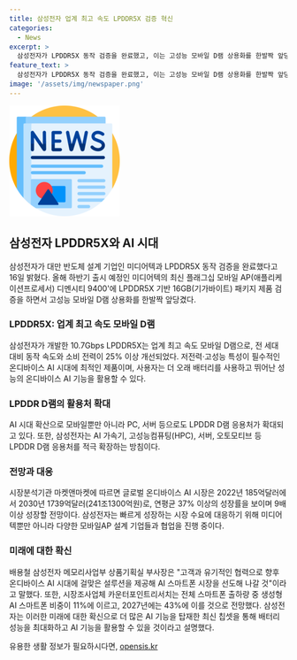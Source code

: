 ```yaml
---
title: 삼성전자 업계 최고 속도 LPDDR5X 검증 혁신
categories:
  - News
excerpt: >
  삼성전자가 LPDDR5X 동작 검증을 완료했고, 이는 고성능 모바일 D램 상용화를 한발짝 앞당겼다. LPDDR5X는 모바일 D램 중 업계 최고 속도로, 동작 속도와 소비 전력이 이전 세대보다 25% 이상 개선됐다. 이는 온디바이스 AI 시대에 적합하며, 시장의 성장과 함께 스마트폰 시장에서 빠르게 성장 중이다. 삼성전자는 미디어텍뿐만 아니라 다양한 모바일AP 설계 기업들과 협업을 진행하며, AI 시대에 걸맞은 솔루션을 제공할 것으로 밝혀졌다.
feature_text: >
  삼성전자가 LPDDR5X 동작 검증을 완료했고, 이는 고성능 모바일 D램 상용화를 한발짝 앞당겼다. LPDDR5X는 모바일 D램 중 업계 최고 속도로, 동작 속도와 소비 전력이 이전 세대보다 25% 이상 개선됐다. 이는 온디바이스 AI 시대에 적합하며, 시장의 성장과 함께 스마트폰 시장에서 빠르게 성장 중이다. 삼성전자는 미디어텍뿐만 아니라 다양한 모바일AP 설계 기업들과 협업을 진행하며, AI 시대에 걸맞은 솔루션을 제공할 것으로 밝혀졌다.
image: '/assets/img/newspaper.png'
---
```


<p><img src="/assets/img/newspaper.png" alt="kimp 속보" /></p>

<h2 data-ke-size="size26">삼성전자 LPDDR5X와 AI 시대</h2>

<p data-ke-size="size16">삼성전자가 대만 반도체 설계 기업인 미디어텍과 LPDDR5X 동작 검증을 완료했다고 16일 밝혔다. 올해 하반기 출시 예정인 미디어텍의 최신 플래그십 모바일 AP(애플리케이션프로세서) 디멘시티 9400'에 LPDDR5X 기반 16GB(기가바이트) 패키지 제품 검증을 하면서 고성능 모바일 D램 상용화를 한발짝 앞당겼다.</p>

<h3 data-ke-size="size24">LPDDR5X: 업계 최고 속도 모바일 D램</h3>

<p data-ke-size="size16">삼성전자가 개발한 10.7Gbps LPDDR5X는 업계 최고 속도 모바일 D램으로, 전 세대 대비 동작 속도와 소비 전력이 25% 이상 개선되었다. 저전력·고성능 특성이 필수적인 온디바이스 AI 시대에 최적인 제품이며, 사용자는 더 오래 배터리를 사용하고 뛰어난 성능의 온디바이스 AI 기능을 활용할 수 있다.</p>

<h3 data-ke-size="size24">LPDDR D램의 활용처 확대</h3>

<p data-ke-size="size16">AI 시대 확산으로 모바일뿐만 아니라 PC, 서버 등으로도 LPDDR D램 응용처가 확대되고 있다. 또한, 삼성전자는 AI 가속기, 고성능컴퓨팅(HPC), 서버, 오토모티브 등 LPDDR D램 응용처를 적극 확장하는 방침이다.</p>

<h3 data-ke-size="size24">전망과 대응</h3>

<p data-ke-size="size16">시장분석기관 마켓앤마켓에 따르면 글로벌 온디바이스 AI 시장은 2022년 185억달러에서 2030년 1739억달러(241조1300억원)로, 연평균 37% 이상의 성장률을 보이며 9배 이상 성장할 전망이다. 삼성전자는 빠르게 성장하는 시장 수요에 대응하기 위해 미디어텍뿐만 아니라 다양한 모바일AP 설계 기업들과 협업을 진행 중이다.</p>

<h3 data-ke-size="size24">미래에 대한 확신</h3>

<p data-ke-size="size16">배용철 삼성전자 메모리사업부 상품기획실 부사장은 "고객과 유기적인 협력으로 향후 온디바이스 AI 시대에 걸맞은 설루션을 제공해 AI 스마트폰 시장을 선도해 나갈 것"이라고 말했다. 또한, 시장조사업체 카운터포인트리서치는 전체 스마트폰 출하량 중 생성형 AI 스마트폰 비중이 11%에 이르고, 2027년에는 43%에 이를 것으로 전망했다. 삼성전자는 이러한 미래에 대한 확신으로 더 많은 AI 기능을 탑재한 최신 칩셋을 통해 배터리 성능을 최대화하고 AI 기능을 활용할 수 있을 것이라고 설명했다.</p>
유용한 생활 정보가 필요하시다면, <a href="https://opensis.kr" rel="dofollow">opensis.kr</a>


